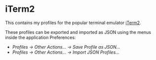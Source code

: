 iTerm2
======

This contains my profiles for the popular terminal emulator [iTerm2](https://iterm2.com).

These profiles can be exported and imported as JSON using the menus inside the application Preferences:

- _Profiles → Other Actions… → Save Profile as JSON…_
- _Profiles → Other Actions… → Import JSON Profiles…_
